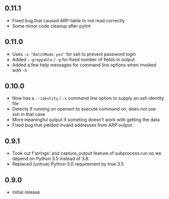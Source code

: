 ## 0.11.1

* Fixed bug that caused ARP-table to not read correctly
* Some minor code cleanup after pylint

## 0.11.0

* Uses `-o "BatchMode yes"` for ssh to prevent password login
* Added `--greppable` / `-g` for fixed number of fields in output
* Added a few help messages for command line options when invoked with `-h`

## 0.10.0

* Now has a `--identity` / `-i` command line option to supply an ssh identity file
* Detects if running on openwrt to execute command on, does not use ssh in that case
* More meaningful output if someting doesn't work with getting the data
* Fixed bug that yielded invalid addresses from ARP output

## 0.9.1 

* Took out f'strings' and capture_output feature of subprocess.run so we depend on Python 3.5 instead of 3.8.
* Replaced (untrue) Python 3.0 requirement by true 3.5

## 0.9.0

* Initial release
